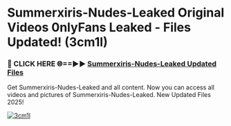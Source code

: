 # Summerxiris-Nudes-Leaked Original Videos 0nlyFans Leaked - Files Updated! (3cm1l)

<h3>🔴 CLICK HERE 🌐==►► <a href="https://tinyurl.com/4mcuefdz" rel="nofollow">Summerxiris-Nudes-Leaked Updated Files</a></h3>

Get Summerxiris-Nudes-Leaked and all content. Now you can access all videos and pictures of Summerxiris-Nudes-Leaked. New Updated Files 2025!

[![3cm1l](https://i.imgur.com/StAQSOY.gif)](https://tinyurl.com/4mcuefdz)

